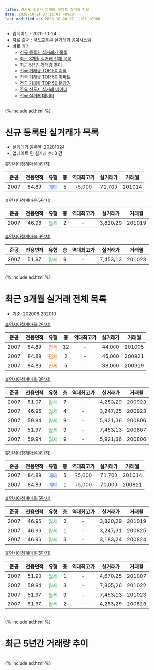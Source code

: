 ```yaml
---
title: 경기도 의왕시 청계동 아파트 실거래 정보
date: 2020-10-24 07:11:01 +0900
last_modified_at: 2020-10-24 07:11:01 +0900
---
```


* 업데이트 : 2020-10-24
* 자료 출처 : [국토교통부 실거래가 공개시스템](http://rt.molit.go.kr)
* 바로 가기
    * [신규 등록된 실거래가 목록](#신규-등록된-실거래가-목록)
    * [최근 3개월 실거래 전체 목록](#최근-3개월-실거래-전체-목록)
    * [최근 5년간 거래량 추이](#최근-5년간-거래량-추이)
    * [전국 거래량 TOP 50 지역](https://inasie.github.io/apt-trade-info/최근-3개월-전국에서-가장-거래가-많이-발생한-지역)
    * [전국 거래량 TOP 50 아파트](https://inasie.github.io/apt-trade-info/최근-3개월-전국에서-가장-거래가-많이-발생한-아파트)
    * [전국 거래량 TOP 50 분양권](https://inasie.github.io/apt-trade-info/최근-3개월-전국에서-가장-거래가-많이-발생한-분양권)
    * [주요 신도시 실거래 데이터](https://inasie.github.io/apt-trade-info/주요-신도시)
    * [전국 실거래 데이터](https://inasie.github.io/apt-trade-info/전국)
<br>
{% include ad.html %}
<br>

# 신규 등록된 실거래가 목록
* 실거래가 등록일: 20201024
* 업데이트 된 실거래 수: 3 건


[휴먼시아청계마을(4단지)](https://search.naver.com/search.naver?query=%EA%B2%BD%EA%B8%B0%EB%8F%84+%EC%9D%98%EC%99%95%EC%8B%9C+%EC%B2%AD%EA%B3%84%EB%8F%99+%ED%9C%B4%EB%A8%BC%EC%8B%9C%EC%95%84%EC%B2%AD%EA%B3%84%EB%A7%88%EC%9D%84%284%EB%8B%A8%EC%A7%80%29)

|준공|전용면적|유형|층|역대최고가|실거래가|거래월|
|:---:|:---:|:---:|:---:|:---:|:---:|:---:|
|2007|84.89|<span style="color:#4285f3">매매</span>|5|<span style="color:#444444">75,000</span>|71,700|201014|

[휴먼시아청계마을(5단지)](https://search.naver.com/search.naver?query=%EA%B2%BD%EA%B8%B0%EB%8F%84+%EC%9D%98%EC%99%95%EC%8B%9C+%EC%B2%AD%EA%B3%84%EB%8F%99+%ED%9C%B4%EB%A8%BC%EC%8B%9C%EC%95%84%EC%B2%AD%EA%B3%84%EB%A7%88%EC%9D%84%285%EB%8B%A8%EC%A7%80%29)

|준공|전용면적|유형|층|역대최고가|실거래가|거래월|
|:---:|:---:|:---:|:---:|:---:|:---:|:---:|
|2007|46.96|<span style="color:#34a853">월세</span>|2|<span style="color:#444444">-</span>|3,820/29|201019|

[휴먼시아청계마을(6단지)](https://search.naver.com/search.naver?query=%EA%B2%BD%EA%B8%B0%EB%8F%84+%EC%9D%98%EC%99%95%EC%8B%9C+%EC%B2%AD%EA%B3%84%EB%8F%99+%ED%9C%B4%EB%A8%BC%EC%8B%9C%EC%95%84%EC%B2%AD%EA%B3%84%EB%A7%88%EC%9D%84%286%EB%8B%A8%EC%A7%80%29)

|준공|전용면적|유형|층|역대최고가|실거래가|거래월|
|:---:|:---:|:---:|:---:|:---:|:---:|:---:|
|2007|51.97|<span style="color:#34a853">월세</span>|9|<span style="color:#444444">-</span>|7,453/13|201023|


<br>
{% include ad.html %}
<br>

# 최근 3개월 실거래 전체 목록
* 기준: 202008-202010


[휴먼시아청계마을(2단지)](https://search.naver.com/search.naver?query=%EA%B2%BD%EA%B8%B0%EB%8F%84+%EC%9D%98%EC%99%95%EC%8B%9C+%EC%B2%AD%EA%B3%84%EB%8F%99+%ED%9C%B4%EB%A8%BC%EC%8B%9C%EC%95%84%EC%B2%AD%EA%B3%84%EB%A7%88%EC%9D%84%282%EB%8B%A8%EC%A7%80%29)

|준공|전용면적|유형|층|역대최고가|실거래가|거래월|
|:---:|:---:|:---:|:---:|:---:|:---:|:---:|
|2007|84.89|<span style="color:#ff5a00">전세</span>|12|<span style="color:#444444">-</span>|44,000|201005|
|2007|84.89|<span style="color:#ff5a00">전세</span>|2|<span style="color:#444444">-</span>|45,000|200921|
|2007|84.86|<span style="color:#ff5a00">전세</span>|5|<span style="color:#444444">-</span>|38,000|200919|

[휴먼시아청계마을(3단지)](https://search.naver.com/search.naver?query=%EA%B2%BD%EA%B8%B0%EB%8F%84+%EC%9D%98%EC%99%95%EC%8B%9C+%EC%B2%AD%EA%B3%84%EB%8F%99+%ED%9C%B4%EB%A8%BC%EC%8B%9C%EC%95%84%EC%B2%AD%EA%B3%84%EB%A7%88%EC%9D%84%283%EB%8B%A8%EC%A7%80%29)

|준공|전용면적|유형|층|역대최고가|실거래가|거래월|
|:---:|:---:|:---:|:---:|:---:|:---:|:---:|
|2007|51.97|<span style="color:#34a853">월세</span>|7|<span style="color:#444444">-</span>|4,253/29|200923|
|2007|46.96|<span style="color:#34a853">월세</span>|4|<span style="color:#444444">-</span>|3,247/25|200923|
|2007|59.94|<span style="color:#34a853">월세</span>|9|<span style="color:#444444">-</span>|5,921/36|200806|
|2007|51.97|<span style="color:#34a853">월세</span>|9|<span style="color:#444444">-</span>|7,453/13|200807|
|2007|59.94|<span style="color:#34a853">월세</span>|9|<span style="color:#444444">-</span>|5,921/36|200806|

[휴먼시아청계마을(4단지)](https://search.naver.com/search.naver?query=%EA%B2%BD%EA%B8%B0%EB%8F%84+%EC%9D%98%EC%99%95%EC%8B%9C+%EC%B2%AD%EA%B3%84%EB%8F%99+%ED%9C%B4%EB%A8%BC%EC%8B%9C%EC%95%84%EC%B2%AD%EA%B3%84%EB%A7%88%EC%9D%84%284%EB%8B%A8%EC%A7%80%29)

|준공|전용면적|유형|층|역대최고가|실거래가|거래월|
|:---:|:---:|:---:|:---:|:---:|:---:|:---:|
|2007|84.89|<span style="color:#4285f3">매매</span>|5|<span style="color:#444444">75,000</span>|71,700|201014|
|2007|84.89|<span style="color:#4285f3">매매</span>|1|<span style="color:#444444">75,000</span>|70,000|200821|

[휴먼시아청계마을(5단지)](https://search.naver.com/search.naver?query=%EA%B2%BD%EA%B8%B0%EB%8F%84+%EC%9D%98%EC%99%95%EC%8B%9C+%EC%B2%AD%EA%B3%84%EB%8F%99+%ED%9C%B4%EB%A8%BC%EC%8B%9C%EC%95%84%EC%B2%AD%EA%B3%84%EB%A7%88%EC%9D%84%285%EB%8B%A8%EC%A7%80%29)

|준공|전용면적|유형|층|역대최고가|실거래가|거래월|
|:---:|:---:|:---:|:---:|:---:|:---:|:---:|
|2007|46.96|<span style="color:#34a853">월세</span>|2|<span style="color:#444444">-</span>|3,820/29|201019|
|2007|46.96|<span style="color:#34a853">월세</span>|1|<span style="color:#444444">-</span>|3,247/31|200825|
|2007|46.96|<span style="color:#34a853">월세</span>|3|<span style="color:#444444">-</span>|3,183/24|200824|

[휴먼시아청계마을(6단지)](https://search.naver.com/search.naver?query=%EA%B2%BD%EA%B8%B0%EB%8F%84+%EC%9D%98%EC%99%95%EC%8B%9C+%EC%B2%AD%EA%B3%84%EB%8F%99+%ED%9C%B4%EB%A8%BC%EC%8B%9C%EC%95%84%EC%B2%AD%EA%B3%84%EB%A7%88%EC%9D%84%286%EB%8B%A8%EC%A7%80%29)

|준공|전용면적|유형|층|역대최고가|실거래가|거래월|
|:---:|:---:|:---:|:---:|:---:|:---:|:---:|
|2007|51.90|<span style="color:#34a853">월세</span>|1|<span style="color:#444444">-</span>|4,670/25|201007|
|2007|59.94|<span style="color:#34a853">월세</span>|3|<span style="color:#444444">-</span>|7,805/26|201022|
|2007|51.97|<span style="color:#34a853">월세</span>|9|<span style="color:#444444">-</span>|7,453/13|201023|
|2007|51.97|<span style="color:#34a853">월세</span>|2|<span style="color:#444444">-</span>|4,253/29|200825|


<br>
{% include ad.html %}
<br>

# 최근 5년간 거래량 추이


<div style="width:100%;">
    <canvas id="deal_progress" height="200"></canvas>
</div>

<script>
new Chart(document.getElementById("deal_progress"), {
    type: 'line',
    data: {
        labels: ['201510','201511','201512','201601','201602','201603','201604','201605','201606','201607','201608','201609','201610','201611','201612','201701','201702','201703','201704','201705','201706','201707','201708','201709','201710','201711','201712','201801','201802','201803','201804','201805','201806','201807','201808','201809','201810','201811','201812','201901','201902','201903','201904','201905','201906','201907','201908','201909','201910','201911','201912','202001','202002','202003','202004','202005','202006','202007','202008','202009','202010'],
        datasets: [{
            label: '매매',
            pointRadius: 1,
            data: [16, 6, 2, 4, 4, 7, 5, 9, 6, 5, 2, 5, 9, 5, 2, 3, 5, 7, 12, 10, 7, 15, 4, 9, 5, 4, 3, 8, 18, 7, 1, 2, 1, 2, 13, 12, 7, 4, 2, 1, 1, 1, 2, 3, 6, 1, 6, 6, 6, 11, 17, 9, 7, 1, 0, 4, 7, 3, 1, 0, 1],
            borderColor: "rgba(255, 201, 14, 1)",
            backgroundColor: "rgba(255, 201, 14, 0.5)",
            fill: false,
            lineTension: 0
        },{
            label: '전월세',
            pointRadius: 1,
            data: [13, 3, 11, 7, 12, 11, 6, 10, 10, 8, 4, 10, 4, 12, 5, 11, 6, 16, 8, 16, 8, 9, 45, 10, 8, 12, 8, 7, 15, 12, 13, 8, 12, 4, 6, 6, 6, 5, 11, 8, 7, 7, 8, 12, 12, 8, 86, 8, 8, 8, 12, 13, 18, 12, 12, 5, 10, 12, 6, 4, 5],
            borderColor: "rgba(0, 141, 185, 1)",
            backgroundColor: "rgba(0, 141, 185, 0.5)",
            fill: false,
            lineTension: 0
        }
        ]
    },
    options: {
        responsive: true,
        title: {
            display: false
        },
        tooltips: {
            mode: 'index',
            intersect: false
        },
        hover: {
            mode: 'nearest',
            intersect: true
        },
        scales: {
            xAxes: [{
                display: true,
                scaleLabel: {
                    display: true,
                    labelString: '년/월'
                }
            }],
            yAxes: [{
                display: true,
                ticks: {
                    suggestedMin: 0,
                },
                scaleLabel: {
                    display: true,
                    labelString: '실거래 수'
                }
            }]
        }
    }
});

</script>


<br>
{% include ad.html %}
<br>

